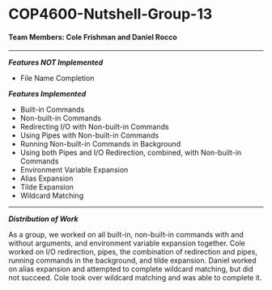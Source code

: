 # COP4600-Nutshell-Group-13

#### Team Members: Cole Frishman and Daniel Rocco

---

***Features NOT Implemented***

- File Name Completion

***Features Implemented***

- Built-in Commands
- Non-built-in Commands
- Redirecting I/O with Non-built-in Commands
- Using Pipes with Non-built-in Commands
- Running Non-built-in Commands in Background
- Using both Pipes and I/O Redirection, combined, with Non-built-in Commands
- Environment Variable Expansion
- Alias Expansion
- Tilde Expansion
- Wildcard Matching

---

***Distribution of Work***

As a group, we worked on all built-in, non-built-in commands with and without arguments, and environment variable expansion together. Cole worked on I/O redirection, pipes, the combination of redirection and pipes, running commands in the background, and tilde expansion. Daniel worked on alias expansion and attempted to complete wildcard matching, but did not succeed. Cole took over wildcard matching and was able to complete it.

